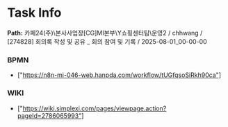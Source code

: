 # Task Info

**Path:** 카페24(주)\본사사업장\[CG]MI본부\Y쇼핑센터팀\운영2 / chhwang / [274828] 회의록 작성 및 공유 _ 회의 참여 및 기록 / 2025-08-01_00-00-00

### BPMN
- ["https://n8n-mi-046-web.hanpda.com/workflow/tUGfqsoSiRkh90ca"]

### WIKI
- ["https://wiki.simplexi.com/pages/viewpage.action?pageId=2786065993"]

